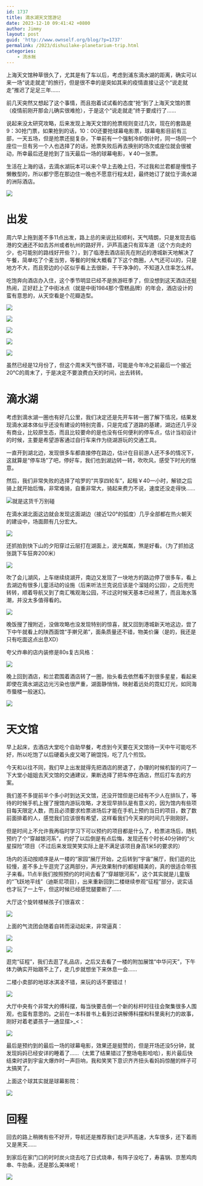 ```yaml
---
id: 1737
title: 滴水湖天文馆游记
date: 2023-12-10 09:41:42 +0800
author: Jimmy
layout: post
guid: 'http://www.ownself.org/blog/?p=1737'
permalink: /2023/dishuilake-planetarium-trip.html
categories:
    - 流水帐
---
```


上海天文馆种草很久了，尤其是有了车以后，考虑到浦东滴水湖的距离，确实可以来一场“说走就走”的旅行，但是很不幸的是突如其来的疫情直接让这个“说走就走”推迟了足足三年……

前几天突然又想起了这个事情，而且抱着试试看的态度“抢”到了上海天文馆的票（疫情前刚开那会儿确实很难抢），于是这个“说走就走”终于要成行了……

说起来没太研究攻略，后来发现上海天文馆的抢票规则变过几次，现在的套路是9：30抢门票，如果抢到的话，10：00还要抢球幕电影票，球幕电影目前有三部，一天五场，但是抢票还挺复杂，下单前有一个强制冷却倒计时，同一场同一个座位一旦有另一个人也选择了的话，抢票失败后再去换别的场次或座位就会很被动，所幸最后还是抢到了当天最后一场的球幕电影，￥40一张票。

生活在上海的话，去滴水湖玩本可以来个早上去晚上归，不过我和兰君都是慢性子懒散型的，所以都宁愿在那边住一晚也不愿意行程太赶，最终她订了就位于滴水湖的洲际酒店。

![](/assets/2023/20231210_0947_hotel.jpg)

# 出发

周六早上拖到差不多11点出发，路上总的来说比较顺利，天气晴朗，只是发现去临港的交通还不如去苏州或者杭州的路好开，沪芦高速只有双车道（这个方向走的少，也可能别的路线好开些？），到了临港去酒店前先在附近的港城新天地解决了午餐，简单吃了个麦当劳，等餐的时候大概看了下这个商圈，人气还可以的，只是地方不大，而且旁边的小区似乎看上去很新，干干净净的，不知道入住率怎么样。

吃饱奔向酒店办入住，这个季节明显已经不是旅游旺季了，但没想到这天酒店还挺热闹，正好赶上了中街冰点（就是中街1984那个雪糕品牌）的年会，酒店设计的蛮有意思的，从天空看是个花瓣造型。

![](/assets/2023/20231209_140311_大堂.jpg)

![](/assets/2023/20231209_142845_阳台外景.jpg)

![](/assets/2023/20231209_143541_屋内.jpg)

![](/assets/2023/20231209_143555_minibar.jpg)

![](/assets/2023/20231209_143607_阳台.jpg)

虽然已经是12月份了，但这个周末天气很不错，可能是今年冷之前最后一个接近20℃的周末了，于是决定不要浪费白天的时间，出去转转。

# 滴水湖

考虑到滴水湖一圈也有好几公里，我们决定还是先开车转一圈了解下情况，结果发现滴水湖本体似乎还没有建设的特别完善，只是完成了道路的基建，湖边还几乎没有商业，比较原生态，而且比较要命的是也没有任何便利的停车点，估计当初设计的时候，主要是希望游客通过自行车来作为绕湖游玩的交通工具。

一直开到湖北边，发现很多车都直接停在路边，估计在目前游人还不多的情况下，这就算是“停车场”了吧，停好车，我们也到湖边转一转，吹吹风，感受下时光的惬意。

然后，我们非常失败的选择了哈罗的“共享四轮车”，起租￥40一小时，解锁之后骑上就开始后悔，非常难骑，自重非常大，骑起来费力不说，速度还没走得快……

![就是这货千万别碰](/assets/2023/20231209_161920_哈罗双车.jpg)

在滴水湖北面这边就会发现这面湖边（接近120°的弧度）几乎全部都在热火朝天的建设中，场面颇有几分宏大。

![](/assets/2023/20231209_155051_建设中.jpg)

还抓拍到快下山的夕阳穿过云层打在湖面上，波光粼粼，煞是好看。（为了抓拍这张跳下车狂奔200米）

![](/assets/2023/20231209_163607_夕阳斜照.jpg)

吹了会儿湖风，上车继续绕湖开，南边又发现了一块地方的路边停了很多车，看上去湖边有很多儿童活动的设施（后来听法兰克说应该是个溜娃的公园），之后兜兜转转，顺着导航又到了南汇嘴观海公园，不过这时候天基本已经黑了，而且海水落潮，并没太多值得看的。

![](/assets/2023/20231209_170821_南汇观海.jpg)

晚饭搜了搜附近，没做攻略也没发现特别的惊喜，就又回到港城新天地这边，尝了下中午就看上的陕西面馆“手擀兄弟”，面条质量还不错，物美价廉（是的，我还是只有吃面这点出息XD）

夸父炸串的店内装修是80s复古风格：

![](/assets/2023/20231209_174913_decoration.jpg)

晚上回到酒店，和兰君围着酒店转了一圈，抬头看去依然看不到很多星星，看起来即使在滴水湖这边光污染也很严重，湖面静悄悄，映射着远处的霓虹灯光，如同海市蜃楼一般迷幻。

![](/assets/2023/20231209_203305_海市蜃楼.jpg)

# 天文馆

早上起床，去酒店大堂吃个自助早餐，考虑到今天要在天文馆待一天中午可能吃不好，所以吃饱了以后硬着头皮又喝了碗馄饨，吃了几个煎饺。

今天和以往不同，我们早上出发就得先把酒店的房退了，办理的时候机智的问了一下大堂小姐姐去天文馆的交通建议，果断选择了把车停在酒店，然后打车去的方案。

我们差不多提前半个多小时到达天文馆，还没开馆但是已经有不少人在排队了，等待的时候手机上搜了搜馆内游玩攻略，才发现早排队是有意义的，因为馆内有些项目每天限定人数，而且必须要求检票进场后才能在手机上预约当日的项目，数了数前面排着的人，感觉我们应该很有希望，这样看我们今天来的时间几乎刚刚好。

但是时间上不允许我再临时学习下可以预约的项目都是什么了，检票进场后，随机预约了个“穿越银河系”，约好了以后倒是有点后悔，发现还有个时长40分钟的“火星探险”项目（不过后来发现笑笑实际上是不满足该项目身高1米5的要求的）

场内的活动按顺序是从一楼的“家园”展厅开始，之后转到“宇宙”展厅，我们逛的比较慢，差不多上午逛完了这两部分，声光效果制作的都挺精美的，真的很适合带孩子来看。11点半我们按照预约的时间去看了“穿越银河系”，这个其实就是儿童版的“飞跃地平线”（迪斯尼项目），出来重新回到二楼继续参观“征程”部分，说实话也才玩了一上午，但这时候已经感觉腿要断了……

大厅这个旋转楼梯孩子们很喜欢：

![](/assets/2023/20231210_110841_旋转楼梯.jpg)

上面的气流团会随着自转而滚动起来，非常逼真：

![](/assets/2023/20231210_095746_气态星.jpg)

![](/assets/2023/20231210_102722_宇宙展厅.jpg)

逛完“征程”，我们去逛了礼品店，之后又去看了一楼的附加展馆“中华问天”，下午体力确实开始跟不上了，走几步就想坐下来休息一会……

二楼小卖部的地球冰淇凌不错，来玩的话不要错过！

![](/assets/2023/20231210_140630_地球冰淇凌.jpg)

大厅中央有个非常大的傅科摆，每当快要击倒一个新的标杆时往往会聚集很多人围观，也蛮有意思的。之前在一本科普书上看到过讲解傅科摆和科里奥利力的故事，刚好对着老婆孩子一通显摆\>\_\<：

![](/assets/2023/20231210_151943_傅科摆.jpg)

最后是预约到的最后一场的球幕电影，效果还是挺赞的，但是开场还没5分钟，就发现妈妈已经安详的睡着了……（太累了结果错过了整场电影哈哈），影片最后快结束时讲到宇宙大爆炸时一声巨响，我和笑笑下意识齐齐扭头看妈妈惊醒的样子可太搞笑了。

上面这个球其实就是球幕影院：

![](/assets/2023/20231210_152439_球幕影院.jpg)

# 回程

回去的路上稍微有些不好开，导航还是推荐我们走沪芦高速，大车很多，还下着雨又是黑天……

到家后在家门口的时时炭火烧去吃了日式烧串，有阵子没吃了，寿喜锅、京葱鸡肉串、牛肋条，还是那么美味呢！

![](/assets/2023/20231210_191156_时时碳火烧.jpg)
